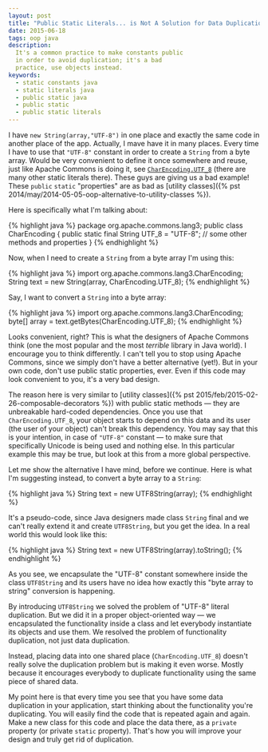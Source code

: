 ```yaml
---
layout: post
title: "Public Static Literals... is Not A Solution for Data Duplication"
date: 2015-06-18
tags: oop java
description:
  It's a common practice to make constants public
  in order to avoid duplication; it's a bad
  practice, use objects instead.
keywords:
  - static constants java
  - static literals java
  - public static java
  - public static
  - public static literals
---
```


I have `new String(array,"UTF-8")` in one place and exactly
the same code in another place of the app. Actually, I mave have
it in many places. Every time I have to use that `"UTF-8"` constant
in order to create a `String` from a byte array. Would be very
convenient to define it once somewhere and reuse, just like Apache Commons
is doing it, see [`CharEncoding.UTF_8`]() (there are many other static
literals there). These guys are giving us a bad example! These `public` `static`
"properties" are as bad as
[utility classes]({% pst 2014/may/2014-05-05-oop-alternative-to-utility-classes %}).

<!--more-->

Here is specifically what I'm talking about:

{% highlight java %}
package org.apache.commons.lang3;
public class CharEncoding {
  public static final String UTF_8 = "UTF-8";
  // some other methods and properties
}
{% endhighlight %}

Now, when I need to create a `String` from a byte array I'm using this:

{% highlight java %}
import org.apache.commons.lang3.CharEncoding;
String text = new String(array, CharEncoding.UTF_8);
{% endhighlight %}

Say, I want to convert a `String` into a byte array:

{% highlight java %}
import org.apache.commons.lang3.CharEncoding;
byte[] array = text.getBytes(CharEncoding.UTF_8);
{% endhighlight %}

Looks convenient, right? This is what the designers of Apache Commons think
(one the most popular and the most _terrible_ library
in Java world). I encourage you to think differently.
I can't tell you to stop using Apache Commons, since we simply don't have
a better alternative (yet!). But in your own code, don't use public
static properties, ever. Even if this code may look convenient to you,
it's a very bad design.

The reason here is very similar to
[utility classes]({% pst 2015/feb/2015-02-26-composable-decorators %})
with public static
methods &mdash; they are unbreakable hard-coded dependencies. Once you
use that `CharEncoding.UTF_8`, your object starts to depend on this
data and its user (the user of your object) can't break this dependency. You may say that
this is your intention, in case of `"UTF-8"` constant &mdash; to make
sure that specifically Unicode is being used and nothing else. In this particular
example this may be true, but look at this from a more global perspective.

Let me show the alternative I have mind, before we continue.
Here is what I'm suggesting instead, to convert a byte array
to a `String`:

{% highlight java %}
String text = new UTF8String(array);
{% endhighlight %}

It's a pseudo-code, since Java designers made class `String` final and we
can't really extend it and create `UTF8String`, but you get the idea. In a real
world this would look like this:

{% highlight java %}
String text = new UTF8String(array).toString();
{% endhighlight %}

As you see, we encapsulate the "UTF-8" constant somewhere inside the class
`UTF8String` and its users have no idea how exactly this "byte array to string"
conversion is happening.

By introducing `UTF8String` we solved the problem of "UTF-8"
literal duplication. But we did it in a proper object-oriented way &mdash;
we encapsulated the functionality inside a class and let everybody
instantiate its objects and use them. We resolved the problem of functionality
duplication, not just data duplication.

Instead, placing data into one shared place (`CharEncoding.UTF_8`)
doesn't really solve the duplication problem but is making it even worse. Mostly
because it encourages everybody to duplicate functionality using the same
piece of shared data.

My point here is that every time you see that you have some data duplication
in your application, start thinking about the functionality you're duplicating.
You will easily find the code that is repeated again and again. Make a new
class for this code and place the data there, as a `private` property (or private
`static` property). That's how you will improve your design and truly get rid
of duplication.
